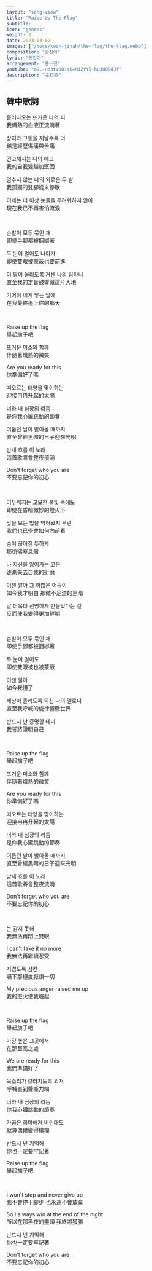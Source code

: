 ```yaml
---
layout: "song-view"
title: "Raise Up The Flag"
subtitle: 
icon: "genres"
weight: 2
date: 2023-03-02
images: ["/docs/kwon-jinah/the-flag/the-flag.webp"]
composition: "권진아"
lyric: "권진아"
arrangement: "홍소진"
youtube: "o9L-Hd3tvD8?si=M1ZfY5-hUJUQ9dJf"
description: "主打歌"
---
```


## 韓中歌詞

흘러나오는 뜨거운 나의 피  
我熾熱的血液正流淌著  

상처와 고통을 지날수록 더  
越是經歷傷痛與苦痛  

견고해지는 나의 에고  
我的自我變越加堅固  

멈추지 않는 나의 외로운 두 발  
我孤獨的雙腳從未停歇  

이제는 더 이상 눈물을 두려워하지 않아  
現在我已不再害怕流淚  

</br>

손발이 모두 묶인 채  
即使手腳都被捆綁著  

두 눈이 멀어도 나아가  
即使雙眼被蒙蔽也要前進  

이 땅이 울리도록 거센 나의 팀파니  
直至我的定音鼓響徹這片大地

기어이 네게 닿는 날에  
在我最終追上你的那天  

</br>

Raise up the flag  
舉起旗子吧  

뜨거운 미소와 함께  
伴隨著熾熱的微笑  

Are you ready for this  
你準備好了嗎  

떠오르는 태양을 맞이하는  
迎接冉冉升起的太陽  

너와 내 심장의 리듬  
是你我心臟跳動的節奏  

어둡던 날이 밝아올 때까지  
直至曾經黑暗的日子迎來光明  

밤새 흐를 이 노래  
這首歌將會整夜流淌  

Don't forget who you are  
不要忘記你的初心  

</br>

어두워지는 교묘한 불빛 속에도  
即使在昏暗微妙的燈火下  

앞을 보는 법을 익혀왔지 우린  
我們也已學會如何向前看  

숨이 끊어질 듯하게  
那彷彿窒息般  

나 자신을 잃어가는 고문  
逐漸失去自我的折磨  

이젠 알아 그 하찮은 어둠이  
如今我才明白 那微不足道的黑暗  

날 더욱더 선명하게 만들었다는 걸  
反而使我變得更加鮮明  

</br>

손발이 모두 묶인 채  
即使手腳都被捆綁著  

두 눈이 멀어도  
即使雙眼被也被蒙蔽  

이젠 알아  
如今我懂了  

세상이 울리도록 외친 나의 멜로디  
直至我呼喊的旋律響徹世界  

반드시 난 증명할 테니  
我誓將證明自己  

</br>

Raise up the flag  
舉起旗子吧  

뜨거운 미소와 함께  
伴隨著熾熱的微笑  

Are you ready for this  
你準備好了嗎  

떠오르는 태양을 맞이하는  
迎接冉冉升起的太陽  

너와 내 심장의 리듬  
是你我心臟跳動的節奏  

어둡던 날이 밝아올 때까지  
直至曾經黑暗的日子迎來光明  

밤새 흐를 이 노래  
這首歌將會整夜流淌  

Don't forget who you are  
不要忘記你的初心  

</br>

눈 감지 못해  
我無法再閉上雙眼  

I can't take it no more  
我無法再繼續忍受  

지겹도록 삼킨  
嚥下那極度厭煩一切  

My precious anger raised me up  
我的怒火使我崛起  

</br>

Raise up the flag  
舉起旗子吧  

가장 높은 그곳에서  
在那至高之處  

We are ready for this  
我們準備好了  

목소리가 갈라지도록 외쳐  
呼喊直到聲嘶力竭

너와 내 심장의 리듬  
你我心臟跳動的節奏  

가끔은 희미해져 버린대도  
就算偶爾變得模糊  

반드시 넌 기억해  
你也一定要牢記著  

Raise up the flag  
舉起旗子吧  

</br>

I won't stop and never give up  
我不會停下腳步 也永遠不會放棄

So I always win at the end of the night  
所以在那黑夜的盡頭 我終將獲勝

반드시 넌 기억해  
你也一定要牢記著  

Don't forget who you are   
不要忘記你的初心  
